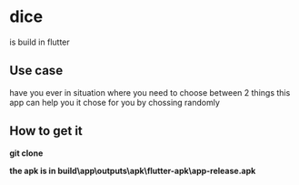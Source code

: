 # dice

is build in flutter 

## Use case

have you ever in situation where you need to choose between 2 things this app can help you it chose for you by chossing randomly

## How to get it

**git clone**


**the apk is in build\app\outputs\apk\flutter-apk\app-release.apk**
